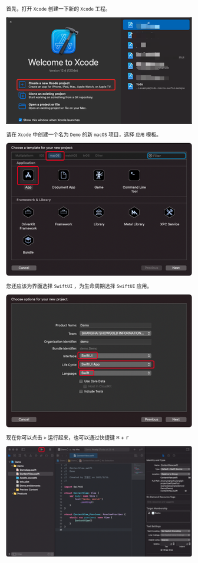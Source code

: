 首先，打开 `Xcode` 创建一下新的 `Xcode` 工程。

![](imgs/1.png)

请在 `Xcode` 中创建一个名为 `Demo` 的新 `macOS` 项目，选择 `应用` 模板。

![](imgs/2.png)

您还应该为界面选择 `SwiftUI` ，为生命周期选择 `SwiftUI` 应用。

![](imgs/3.png)

现在你可以点击 `>` 运行起来，也可以通过快捷键 <kbd>⌘</kbd> + <kbd>r</kbd>

![](imgs/4.png)